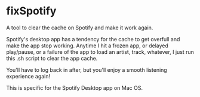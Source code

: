 # fixSpotify
 A tool to clear the cache on Spotify and make it work again.
 
Spotify's desktop app has a tendency for the cache to get overfull
and make the app stop working.  Anytime I hit a frozen app, or delayed play/pause, 
or a failure of the app to load an artist, track, whatever, I just run this .sh script
to clear the app cache.

You'll have to log back in after, but you'll enjoy a smooth listening experience again!


This is specific for the Spotify Desktop app on Mac OS.
